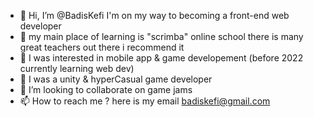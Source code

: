 - 👋 Hi, I’m @BadisKefi I'm on my way to becoming a front-end web developer
- 💞️ my main place of learning is "scrimba" online school there is many great teachers out there i recommend it
- 👀 I was interested in mobile app & game developement (before 2022 currently learning web dev)
- 🌱 I was a unity & hyperCasual game developer
- 💞️ I’m looking to collaborate on game jams
- 📫 How to reach me ? here is my email badiskefi@gmail.com

<!---
BadisKefi/BadisKefi is a ✨ special ✨ repository because its `README.md` (this file) appears on your GitHub profile.
You can click the Preview link to take a look at your changes.
--->
